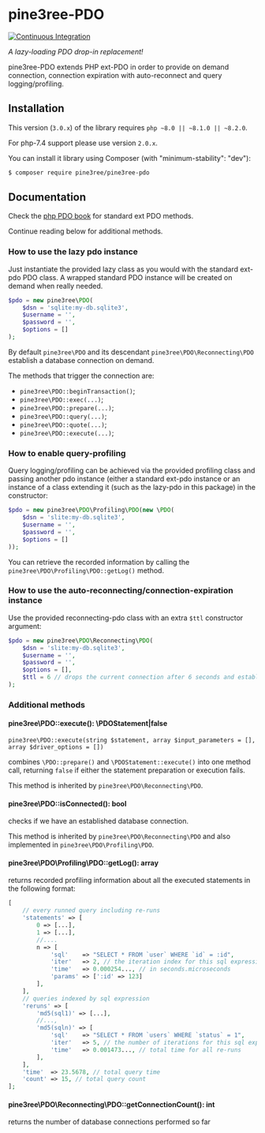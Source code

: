 # pine3ree-PDO

[![Continuous Integration](https://github.com/pine3ree/pine3ree-pdo/actions/workflows/continuous-integration.yml/badge.svg?branch=3.0.x)](https://github.com/pine3ree/pine3ree-pdo/actions/workflows/continuous-integration.yml)

*A lazy-loading PDO drop-in replacement!*

pine3ree-PDO extends PHP ext-PDO in order to provide on demand connection, connection
expiration with auto-reconnect and query logging/profiling.


## Installation

This version (`3.0.x`) of the library requires `php ~8.0 || ~8.1.0 || ~8.2.0`.

For php-7.4 support please use version `2.0.x`.

You can install it library using Composer (with "minimum-stability": "dev"):

```bash
$ composer require pine3ree/pine3ree-pdo
```

## Documentation

Check the [php PDO book](https://www.php.net/manual/en/book.pdo.php) for standard ext PDO methods.

Continue reading below for additional methods.

### How to use the lazy pdo instance

Just instantiate the provided lazy class as you would with the standard ext-pdo
PDO class. A wrapped standard PDO instance will be created on demand when really needed.

```php
$pdo = new pine3ree\PDO(
    $dsn = 'sqlite:my-db.sqlite3',
    $username = '',
    $password = '',
    $options = []
);
```

By default `pine3ree\PDO` and its descendant `pine3ree\PDO\Reconnecting\PDO` establish a
database connection on demand.

The methods that trigger the connection are:

- `pine3ree\PDO::beginTransaction()`;
- `pine3ree\PDO::exec(...)`;
- `pine3ree\PDO::prepare(...)`;
- `pine3ree\PDO::query(...)`;
- `pine3ree\PDO::quote(...)`;
- `pine3ree\PDO::execute(...)`;


### How to enable query-profiling

Query logging/profiling can be achieved via the provided profiling class and passing
another pdo instance (either a standard ext-pdo instance or an instance of a class
extending it (such as the lazy-pdo in this package) in the constructor:
```php
$pdo = new pine3ree\PDO\Profiling\PDO(new \PDO(
    $dsn = 'slite:my-db.sqlite3',
    $username = '',
    $password = '',
    $options = []
));
```
You can retrieve the recorded information by calling the `pine3ree\PDO\Profiling\PDO::getLog()` method.


### How to use the auto-reconnecting/connection-expiration instance

Use the provided reconnecting-pdo class with an extra `$ttl` constructor argument:

```php
$pdo = new pine3ree\PDO\Reconnecting\PDO(
    $dsn = 'slite:my-db.sqlite3',
    $username = '',
    $password = '',
    $options = [],
    $ttl = 6 // drops the current connection after 6 seconds and establish a new one on demand
);
```


### Additional methods

#### pine3ree\PDO::execute(): \PDOStatement|false
```
pine3ree\PDO::execute(string $statement, array $input_parameters = [], array $driver_options = [])
```
combines `\PDO::prepare()` and `\PDOStatement::execute()` into one method call,
returning `false` if either the statement preparation or execution fails.

This method is inherited by `pine3ree\PDO\Reconnecting\PDO`.

#### pine3ree\PDO::isConnected(): bool

checks if we have an established database connection.

This method is inherited by `pine3ree\PDO\Reconnecting\PDO` and also implemented in `pine3ree\PDO\Profiling\PDO`.

#### pine3ree\PDO\Profiling\PDO::getLog(): array
returns recorded profiling information about all the executed statements in the
following format:
```php
[
    // every runned query including re-runs
    'statements' => [
        0 => [...],
        1 => [...],
        //....
        n => [
            'sql'    => "SELECT * FROM `user` WHERE `id` = :id",
            'iter'   => 2, // the iteration index for this sql expression
            'time'   => 0.000254..., // in seconds.microseconds
            'params' => [':id' => 123]
        ],
    ],
    // queries indexed by sql expression
    'reruns' => [
        'md5(sql1)' => [...],
        //...,
        'md5(sqln)' => [
            'sql'    => "SELECT * FROM `users` WHERE `status` = 1",
            'iter'   => 5, // the number of iterations for this sql expression
            'time'   => 0.001473..., // total time for all re-runs
        ],
    ],
    'time'  => 23.5678, // total query time
    'count' => 15, // total query count
];
```
#### pine3ree\PDO\Reconnecting\PDO::getConnectionCount(): int
returns the number of database connections performed so far


